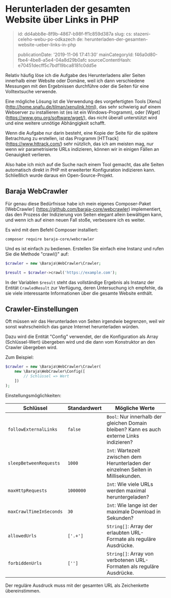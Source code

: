 Herunterladen der gesamten Website über Links in PHP
====================================================

> id: dd4abb8e-8f9b-4867-b98f-ff1c859d387a
> slug:
> 	cs: stazeni-celeho-webu-po-odkazech
> 	de: herunterladen-der-gesamten-website-ueber-links-in-php
> 
> publicationDate: '2019-11-06 17:41:30'
> mainCategoryId: f46a0d80-fbe4-4be8-a5e4-04a8d29b0afc
> sourceContentHash: e70451decff5c7bdf19bca8181c0dd5e

Relativ häufig löse ich die Aufgabe des Herunterladens aller Seiten innerhalb einer Website oder Domäne, weil ich dann verschiedene Messungen mit den Ergebnissen durchführe oder die Seiten für eine Volltextsuche verwende.

Eine mögliche Lösung ist die Verwendung des vorgefertigten Tools [Xenu] (http://home.snafu.de/tilman/xenulink.html), das sehr schwierig auf einem Webserver zu installieren ist (es ist ein Windows-Programm), oder [Wget] (https://www.gnu.org/software/wget/), das nicht überall unterstützt wird und eine weitere unnötige Abhängigkeit schafft.

Wenn die Aufgabe nur darin besteht, eine Kopie der Seite für die spätere Betrachtung zu erstellen, ist das Programm [HTTrack] (https://www.httrack.com/) sehr nützlich, das ich am meisten mag, nur wenn wir parametrisierte URLs indizieren, können wir in einigen Fällen an Genauigkeit verlieren.

Also habe ich mich auf die Suche nach einem Tool gemacht, das alle Seiten automatisch direkt in PHP mit erweiterter Konfiguration indizieren kann. Schließlich wurde daraus ein Open-Source-Projekt.

Baraja WebCrawler
-----------------

Für genau diese Bedürfnisse habe ich mein eigenes Composer-Paket [WebCrawler] (https://github.com/baraja-core/webcrawler) implementiert, das den Prozess der Indizierung von Seiten elegant allein bewältigen kann, und wenn ich auf einen neuen Fall stoße, verbessere ich es weiter.

Es wird mit dem Befehl Composer installiert:

```shell
composer require baraja-core/webcrawler
```

Und es ist einfach zu bedienen. Erstellen Sie einfach eine Instanz und rufen Sie die Methode "crawl()" auf:

```php
$crawler = new \Baraja\WebCrawler\Crawler;

$result = $crawler->crawl('https://example.com');
```

In der Variablen `$result` steht das vollständige Ergebnis als Instanz der Entität `CrawledResult` zur Verfügung, deren Untersuchung ich empfehle, da sie viele interessante Informationen über die gesamte Website enthält.

Crawler-Einstellungen
------------------

Oft müssen wir das Herunterladen von Seiten irgendwie begrenzen, weil wir sonst wahrscheinlich das ganze Internet herunterladen würden.

Dazu wird die Entität "Config" verwendet, der die Konfiguration als Array (Schlüssel-Wert) übergeben wird und die dann vom Konstruktor an den Crawler übergeben wird.

Zum Beispiel:

```php
$crawler = new \Baraja\WebCrawler\Crawler(
    new \Baraja\WebCrawler\Config([
        // Schlüssel => Wert
    ])
);
```

Einstellungsmöglichkeiten:

| Schlüssel | Standardwert | Mögliche Werte |
|-------------------------|---------------|-----------------|
| `followExternalLinks` | `false` | `Bool`: Nur innerhalb der gleichen Domain bleiben? Kann es auch externe Links indizieren?
| `sleepBetweenRequests` | `1000` | `Int`: Wartezeit zwischen dem Herunterladen der einzelnen Seiten in Millisekunden.
| `maxHttpRequests` | `1000000` | `Int`: Wie viele URLs werden maximal heruntergeladen?
| `maxCrawlTimeInSeconds` | `30` | `Int`: Wie lange ist der maximale Download in Sekunden?
| `allowedUrls` | `['.+']` | `String[]`: Array der erlaubten URL-Formate als reguläre Ausdrücke.
| `forbiddenUrls` | `['']` | `String[]`: Array von verbotenen URL-Formaten als reguläre Ausdrücke.

Der reguläre Ausdruck muss mit der gesamten URL als Zeichenkette übereinstimmen.
